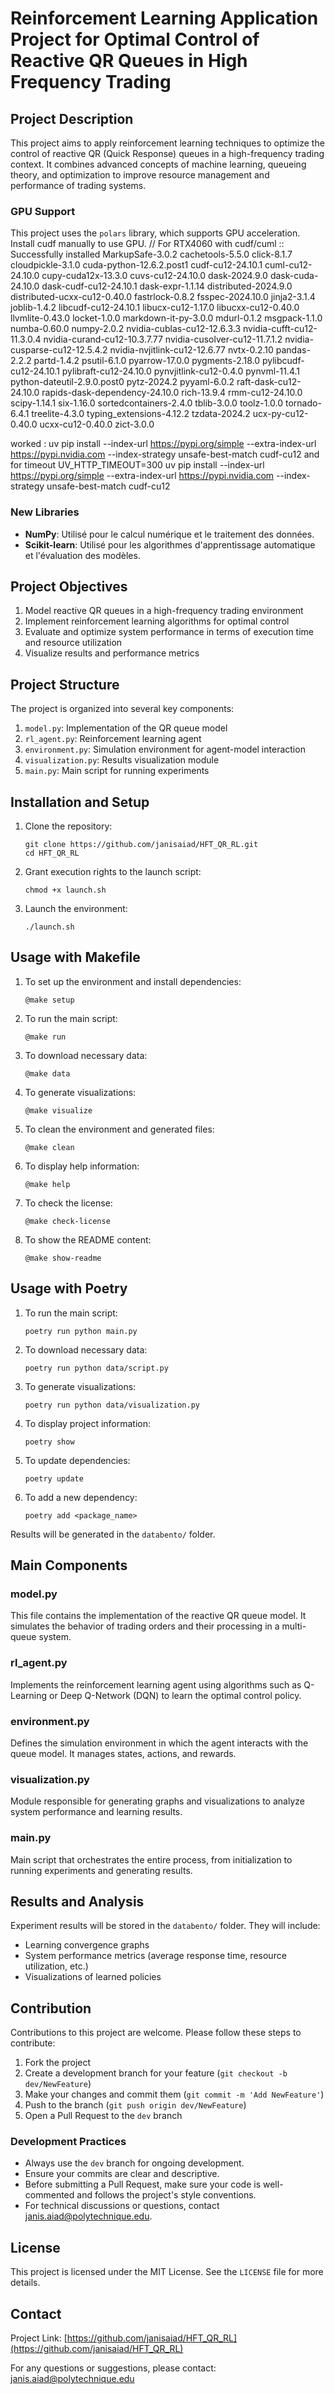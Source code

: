 # Reinforcement Learning Application Project for Optimal Control of Reactive QR Queues in High Frequency Trading

## Project Description

This project aims to apply reinforcement learning techniques to optimize the control of reactive QR (Quick Response) queues in a high-frequency trading context. It combines advanced concepts of machine learning, queueing theory, and optimization to improve resource management and performance of trading systems.


### GPU Support

This project uses the `polars` library, which supports GPU acceleration. Install cudf manually to use GPU.
// For RTX4060  with cudf/cuml :: 
Successfully installed MarkupSafe-3.0.2 cachetools-5.5.0 click-8.1.7 cloudpickle-3.1.0 cuda-python-12.6.2.post1 cudf-cu12-24.10.1 cuml-cu12-24.10.0 cupy-cuda12x-13.3.0 cuvs-cu12-24.10.0 dask-2024.9.0 dask-cuda-24.10.0 dask-cudf-cu12-24.10.1 dask-expr-1.1.14 distributed-2024.9.0 distributed-ucxx-cu12-0.40.0 fastrlock-0.8.2 fsspec-2024.10.0 jinja2-3.1.4 joblib-1.4.2 libcudf-cu12-24.10.1 libucx-cu12-1.17.0 libucxx-cu12-0.40.0 llvmlite-0.43.0 locket-1.0.0 markdown-it-py-3.0.0 mdurl-0.1.2 msgpack-1.1.0 numba-0.60.0 numpy-2.0.2 nvidia-cublas-cu12-12.6.3.3 nvidia-cufft-cu12-11.3.0.4 nvidia-curand-cu12-10.3.7.77 nvidia-cusolver-cu12-11.7.1.2 nvidia-cusparse-cu12-12.5.4.2 nvidia-nvjitlink-cu12-12.6.77 nvtx-0.2.10 pandas-2.2.2 partd-1.4.2 psutil-6.1.0 pyarrow-17.0.0 pygments-2.18.0 pylibcudf-cu12-24.10.1 pylibraft-cu12-24.10.0 pynvjitlink-cu12-0.4.0 pynvml-11.4.1 python-dateutil-2.9.0.post0 pytz-2024.2 pyyaml-6.0.2 raft-dask-cu12-24.10.0 rapids-dask-dependency-24.10.0 rich-13.9.4 rmm-cu12-24.10.0 scipy-1.14.1 six-1.16.0 sortedcontainers-2.4.0 tblib-3.0.0 toolz-1.0.0 tornado-6.4.1 treelite-4.3.0 typing_extensions-4.12.2 tzdata-2024.2 ucx-py-cu12-0.40.0 ucxx-cu12-0.40.0 zict-3.0.0

worked :
uv pip install --index-url https://pypi.org/simple --extra-index-url https://pypi.nvidia.com --index-strategy unsafe-best-match cudf-cu12
and for timeout 
UV_HTTP_TIMEOUT=300 uv pip install --index-url https://pypi.org/simple --extra-index-url https://pypi.nvidia.com --index-strategy unsafe-best-match cudf-cu12


### New Libraries

- **NumPy**: Utilisé pour le calcul numérique et le traitement des données.
- **Scikit-learn**: Utilisé pour les algorithmes d'apprentissage automatique et l'évaluation des modèles.

## Project Objectives

1. Model reactive QR queues in a high-frequency trading environment
2. Implement reinforcement learning algorithms for optimal control
3. Evaluate and optimize system performance in terms of execution time and resource utilization
4. Visualize results and performance metrics

## Project Structure

The project is organized into several key components:

1. `model.py`: Implementation of the QR queue model
2. `rl_agent.py`: Reinforcement learning agent
3. `environment.py`: Simulation environment for agent-model interaction
4. `visualization.py`: Results visualization module
5. `main.py`: Main script for running experiments

## Installation and Setup

1. Clone the repository:
   ```
   git clone https://github.com/janisaiad/HFT_QR_RL.git
   cd HFT_QR_RL
   ```

2. Grant execution rights to the launch script:
   ```
   chmod +x launch.sh
   ```

3. Launch the environment:
   ```
   ./launch.sh
   ```

## Usage with Makefile

1. To set up the environment and install dependencies:
   ```
   @make setup
   ```

2. To run the main script:
   ```
   @make run
   ```

3. To download necessary data:
   ```
   @make data
   ```

4. To generate visualizations:
   ```
   @make visualize
   ```

5. To clean the environment and generated files:
   ```
   @make clean
   ```

6. To display help information:
   ```
   @make help
   ```

7. To check the license:
   ```
   @make check-license
   ```

8. To show the README content:
   ```
   @make show-readme
   ```

## Usage with Poetry

1. To run the main script:
   ```
   poetry run python main.py
   ```

2. To download necessary data:
   ```
   poetry run python data/script.py
   ```

3. To generate visualizations:
   ```
   poetry run python data/visualization.py
   ```

4. To display project information:
   ```
   poetry show
   ```

5. To update dependencies:
   ```
   poetry update
   ```

6. To add a new dependency:
   ```
   poetry add <package_name>
   ```

Results will be generated in the `databento/` folder.

## Main Components

### model.py

This file contains the implementation of the reactive QR queue model. It simulates the behavior of trading orders and their processing in a multi-queue system.

### rl_agent.py

Implements the reinforcement learning agent using algorithms such as Q-Learning or Deep Q-Network (DQN) to learn the optimal control policy.

### environment.py

Defines the simulation environment in which the agent interacts with the queue model. It manages states, actions, and rewards.

### visualization.py

Module responsible for generating graphs and visualizations to analyze system performance and learning results.

### main.py

Main script that orchestrates the entire process, from initialization to running experiments and generating results.

## Results and Analysis

Experiment results will be stored in the `databento/` folder. They will include:

- Learning convergence graphs
- System performance metrics (average response time, resource utilization, etc.)
- Visualizations of learned policies

## Contribution

Contributions to this project are welcome. Please follow these steps to contribute:

1. Fork the project
2. Create a development branch for your feature (`git checkout -b dev/NewFeature`)
3. Make your changes and commit them (`git commit -m 'Add NewFeature'`)
4. Push to the branch (`git push origin dev/NewFeature`)
5. Open a Pull Request to the `dev` branch

### Development Practices

- Always use the `dev` branch for ongoing development.
- Ensure your commits are clear and descriptive.
- Before submitting a Pull Request, make sure your code is well-commented and follows the project's style conventions.
- For technical discussions or questions, contact janis.aiad@polytechnique.edu.

## License

This project is licensed under the MIT License. See the `LICENSE` file for more details.

## Contact

Project Link: [https://github.com/janisaiad/HFT_QR_RL](https://github.com/janisaiad/HFT_QR_RL)  

For any questions or suggestions, please contact: janis.aiad@polytechnique.edu
